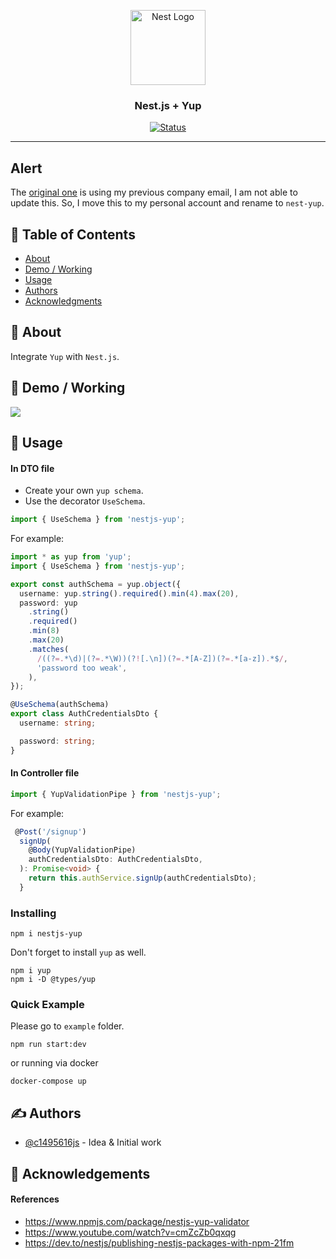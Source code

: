 <p align="center">
  <a href="http://nestjs.com/" target="blank"><img src="https://nestjs.com/img/logo-small.svg" width="120" alt="Nest Logo" /></a>
</p>

<h3 align="center">Nest.js + Yup</h3>

<div align="center">

[![Status](https://img.shields.io/badge/status-active-success.svg)]()

</div>

---

## Alert

The [original one](https://www.npmjs.com/package/nestjs-yup) is using my previous company email, I am not able to update this. So, I move this to my personal account and rename to `nest-yup`.

## 📝 Table of Contents

- [About](#about)
- [Demo / Working](#demo)
- [Usage](#usage)
- [Authors](#authors)
- [Acknowledgments](#acknowledgement)

## 🧐 About <a name = "about"></a>

Integrate `Yup` with `Nest.js`.

## 🎥 Demo / Working <a name = "demo"></a>

![](https://i.imgur.com/G8XBhJB.png)

## 🎈 Usage <a name = "usage"></a>

#### In DTO file

- Create your own `yup schema`.
- Use the decorator `UseSchema`.

```ts
import { UseSchema } from 'nestjs-yup';
```

For example:

```ts
import * as yup from 'yup';
import { UseSchema } from 'nestjs-yup';

export const authSchema = yup.object({
  username: yup.string().required().min(4).max(20),
  password: yup
    .string()
    .required()
    .min(8)
    .max(20)
    .matches(
      /((?=.*\d)|(?=.*\W))(?![.\n])(?=.*[A-Z])(?=.*[a-z]).*$/,
      'password too weak',
    ),
});

@UseSchema(authSchema)
export class AuthCredentialsDto {
  username: string;

  password: string;
}
```

#### In Controller file

```ts
import { YupValidationPipe } from 'nestjs-yup';
```

For example:

```ts
 @Post('/signup')
  signUp(
    @Body(YupValidationPipe)
    authCredentialsDto: AuthCredentialsDto,
  ): Promise<void> {
    return this.authService.signUp(authCredentialsDto);
  }
```

### Installing

```
npm i nestjs-yup
```

Don't forget to install `yup` as well.

```
npm i yup
npm i -D @types/yup
```

### Quick Example

Please go to `example` folder.

```
npm run start:dev
```

or running via docker

```
docker-compose up
```

## ✍️ Authors <a name = "authors"></a>

- [@c1495616js](https://github.com/c1495616js) - Idea & Initial work

## 🎉 Acknowledgements <a name = "acknowledgement"></a>

#### References

- https://www.npmjs.com/package/nestjs-yup-validator
- https://www.youtube.com/watch?v=cmZcZb0qxqg
- https://dev.to/nestjs/publishing-nestjs-packages-with-npm-21fm
